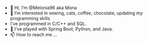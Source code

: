- 👋 Hi, I’m @Melonia96 aka Mona
- 👀 I’m interested in sewing, cats, coffee, chocolate, updating my programming skills
- I've programmed in C/C++ and SQL.
- 🌱 I’ve played with Spring Boot, Python, and Java.
- 📫 How to reach me ...

<!---
Melonia96/Melonia96 is a ✨ special ✨ repository because its `README.md` (this file) appears on your GitHub profile.
You can click the Preview link to take a look at your changes.
--->
